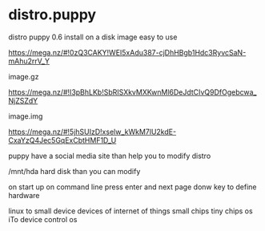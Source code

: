 # distro.puppy
distro puppy 0.6 install on a disk image easy to use

https://mega.nz/#!0zQ3CAKY!WEI5xAdu387-cjDhHBgb1Hdc3RyvcSaN-mAhu2rrV_Y


image.gz


https://mega.nz/#!I3pBhLKb!SbRISXkvMXKwnMl6DeJdtCIvQ9DfOgebcwa_NjZSZdY

image.img

https://mega.nz/#!5jhSUIzD!xselw_kWkM7lU2kdE-CxaYzQ4Jec5GqExCbtHMF1D_U

puppy have a social media site than help you to modify distro

/mnt/hda       hard disk than you can modify

on start up on command  line press enter and next page donw key to define hardware

linux to small device devices of internet of things small chips tiny chips os
iTo device control os
